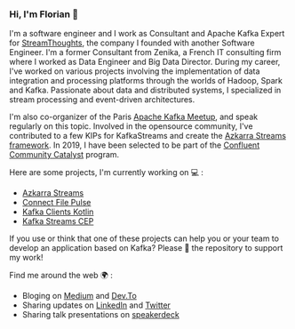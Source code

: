### Hi, I'm Florian 👋


I'm a software engineer and I work as Consultant and Apache Kafka Expert for [StreamThoughts](https://streamthoughts.io), the company I founded with another Software Engineer. I'm a former Consultant from Zenika, a French IT consulting firm where I worked as Data Engineer and Big Data Director. During my career, I've worked on various projects involving the implementation of data integration and processing platforms through the worlds of Hadoop, Spark and Kafka. Passionate about data and distributed systems, I specialized in stream processing and event-driven architectures.

I'm also co-organizer of the Paris [Apache Kafka Meetup](https://www.meetup.com/fr-FR/Paris-Apache-Kafka-Meetup/), and speak regularly on this topic. 
Involved in the opensource community, I've contributed to a few KIPs for KafkaStreams and create the [Azkarra Streams framework](https://www.azkarrastreams.io/).
In 2019, I have been selected to be part of the [Confluent Community Catalyst](https://www.confluent.io/nominate/) program.

Here are some projects, I'm currently working on 💻 : 
 - [Azkarra Streams](https://www.azkarrastreams.io/)
 - [Connect File Pulse](https://github.com/streamthoughts/kafka-connect-file-pulse)
 - [Kafka Clients Kotlin](https://github.com/streamthoughts/kafka-clients-kotlin)
 - [Kafka Streams CEP](https://github.com/fhussonnois/kafkastreams-cep)
 
If you use or think that one of these projects can help you or your team to develop an application based on Kafka? Please 🌟 the repository to support my work!

Find me around the web 🌍 :
 - Bloging on [Medium](https://medium.com/@fhussonnois) and [Dev.To](https://dev.to/fhussonnois)
 - Sharing updates on [LinkedIn](https://www.linkedin.com/in/florian-hussonnois/) and [Twitter](https://twitter.com/fhussonnois)
 - Sharing talk presentations on [speakerdeck](https://speakerdeck.com/fhussonnois)
 
<!--
**fhussonnois/fhussonnois** is a ✨ _special_ ✨ repository because its `README.md` (this file) appears on your GitHub profile.

